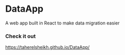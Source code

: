 
# DataApp 

A web app built in React to make data migration easier

### Check it out 
https://taherelsheikh.github.io/DataApp/

